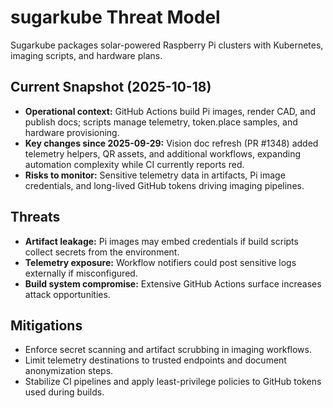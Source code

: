 # sugarkube Threat Model

Sugarkube packages solar-powered Raspberry Pi clusters with Kubernetes, imaging scripts, and
hardware plans.

## Current Snapshot (2025-10-18)

- **Operational context:** GitHub Actions build Pi images, render CAD, and publish docs; scripts manage
  telemetry, token.place samples, and hardware provisioning.
- **Key changes since 2025-09-29:** Vision doc refresh (PR #1348) added telemetry helpers, QR assets,
  and additional workflows, expanding automation complexity while CI currently reports red.
- **Risks to monitor:** Sensitive telemetry data in artifacts, Pi image credentials, and long-lived
  GitHub tokens driving imaging pipelines.

## Threats

- **Artifact leakage:** Pi images may embed credentials if build scripts collect secrets from the
  environment.
- **Telemetry exposure:** Workflow notifiers could post sensitive logs externally if misconfigured.
- **Build system compromise:** Extensive GitHub Actions surface increases attack opportunities.

## Mitigations

- Enforce secret scanning and artifact scrubbing in imaging workflows.
- Limit telemetry destinations to trusted endpoints and document anonymization steps.
- Stabilize CI pipelines and apply least-privilege policies to GitHub tokens used during builds.
